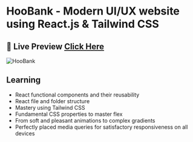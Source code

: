 # HooBank - Modern UI/UX website using React.js & Tailwind CSS

## 🫵 Live Preview [Click Here](https://guru-projects.github.io/bank-morden-app/)

![HooBank](https://i.ibb.co/BK1Hn0x/Screenshot-2022-08-08-at-4-05-48-PM.png)

## Learning
- React functional components and their reusability
- React file and folder structure
- Mastery using Tailwind CSS
- Fundamental CSS properties to master flex
- From soft and pleasant animations to complex gradients
- Perfectly placed media queries for satisfactory responsiveness on all devices
